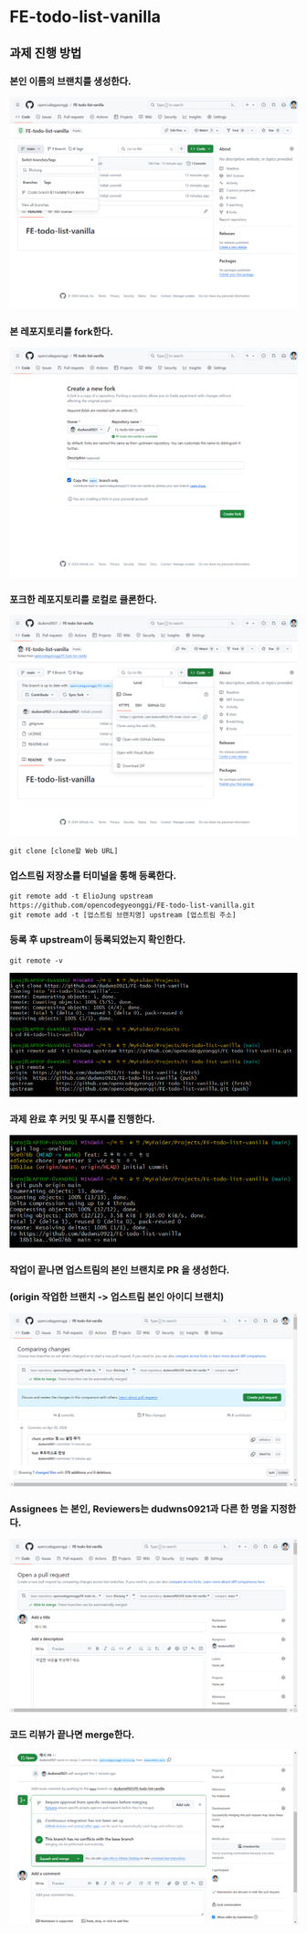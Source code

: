 # FE-todo-list-vanilla

## 과제 진행 방법

### 본인 이름의 브랜치를 생성한다.

![image1](./md-images/image1.png)

### 본 레포지토리를 fork한다.

![image2](./md-images/image2.png)

### 포크한 레포지토리를 로컬로 클론한다.

![image3](./md-images/image3.png)

```
git clone [clone할 Web URL]
```

### 업스트림 저장소를 터미널을 통해 등록한다.

```
git remote add -t ElioJung upstream https://github.com/opencodegyeonggi/FE-todo-list-vanilla.git
git remote add -t [업스트림 브랜치명] upstream [업스트림 주소]
```

### 등록 후 upstream이 등록되었는지 확인한다.

```
git remote -v
```

![image4](./md-images/image4.png)

### 과제 완료 후 커밋 및 푸시를 진행한다.

![image5](./md-images/image5.png)

### 작업이 끝나면 업스트림의 본인 브랜치로 PR 을 생성한다.

### (origin 작업한 브랜치 -> 업스트림 본인 아이디 브랜치)

![image6](./md-images/image6.png)

### Assignees 는 본인, Reviewers는 dudwns0921과 다른 한 명을 지정한다.

![image7](./md-images/image7.png)

### 코드 리뷰가 끝나면 merge한다.

![image8](./md-images/image8.png)
